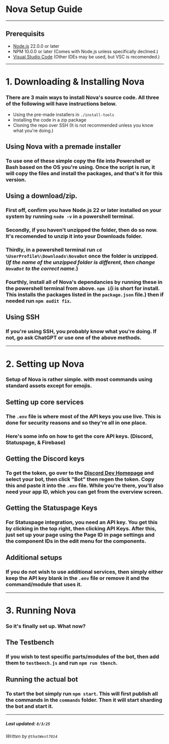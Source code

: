 # Nova Setup Guide
---
## Prerequisits
- [Node.js](https://nodejs.org/en/download) 22.0.0 or later
- NPM 10.0.0 or later (Comes with Node.js unless specifically declined.)
- [Visual Studio Code](https://code.visualstudio.com/Download) (Other IDEs may be used, but VSC is recomended.)
---
# 1. Downloading & Installing Nova
### There are 3 main ways to install Nova's source code. All three of the following will have instructions below.
- Using the pre-made installers in `./install-tools`
- Installing the code in a zip package
- Cloning the repo over SSH (It is not recommended unless you know what you're doing.)

## Using Nova with a premade installer
### To use one of these simple copy the file into Powershell or Bash based on the OS you're using. Once the script is run, it will copy the files and install the packages, and that's it for this version.

## Using a download/zip.
### First off, confirm you have Node.js 22 or later installed on your system by running `node -v` in a powershell terminal.

### Secondly, if you haven't unzipped the folder, then do so now. It's recomended to unzip it into your Downloads folder.

### Thirdly, in a powershell terminal run `cd %UserProfile%\Downloads\NovaBot` once the folder is unzipped. (*If the name of the unzipped folder is different, then change `NovaBot` to the correct name.*)

### Fourthly, install all of Nova's dependancies by running these in the powershell terminal from above. `npm i`(i is short for install. This installs the packages listed in the `package.json` file.) then if needed run `npm audit fix`.

## Using SSH
### If you're using SSH, you probably know what you're doing. If not, go ask ChatGPT or use one of the above methods.
---
# 2. Setting up Nova
### Setup of Nova is rather simple. with most commands using standard assets except for emojis.

## Setting up core services
### The `.env` file is where most of the API keys you use live. This is done for security reasons and so they're all in one place.
### Here's some info on how to get the core API keys. (Discord, Statuspage, & Firebase)

## Getting the Discord keys
### To get the token, go over to the [Discord Dev Homepage](https://discord.com/developer) and select your bot, then click "Bot" then regen the token. Copy this and paste it into the `.env` file. While you're there, you'll also need your app ID, which you can get from the overview screen.

## Getting the Statuspage Keys
### For Statuspage integration, you need an API key. You get this by clicking in the top right, then clicking API Keys. After this, just set up your page using the Page ID in page settings and the component IDs in the edit menu for the components.

## Additional setups
### If you do not wish to use additional services, then simply either keep the API key blank in the `.env` file or remove it and the command/module that uses it.
---
# 3. Running Nova
### So it's finally set up. What now?

## The Testbench
### If you wish to test specific parts/modules of the bot, then add them to `testbench.js` and run `npm run tbench`.

## Running the actual bot
### To start the bot simply run `npm start`. This will first publish all the commands in the `commands` folder. Then it will start sharding the bot and start it.
---
##### Last updated: `8/3/25`
###### Written by `@thatWest7014`
